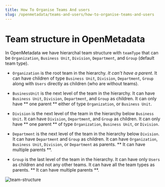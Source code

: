 ```yaml
---
title: How To Organise Teams And users
slug: /openmetadata/teams-and-users/how-to-organise-teams-and-users
---
```


# Team structure in OpenMetadata

In OpenMetadata we have hierarchal team structure with `teamType` that can be `Organization`, `Business Unit`, `Division`, `Department`, and `Group` (default team type).

- `Organization` is the root team in the hierarchy. _It can't have a parent_. It can have children of type `Business Unit`, `Division`, `Department`, `Group` along with `Users` directly as children (who are without teams).

- `BusinessUnit` is the next level of the team in the hierarchy. It can have `Business Unit`, `Division`, `Department`, and `Group` as children. It can only have ** one parent ** either of type `Organization`, or `Business Unit`.

- `Division` is the next level of the team in the hierarchy below `Business Unit`. It can have `Division`, `Department`, and `Group` as children. It can only have ** one parent ** of type `Organization`, `Business Unit`, or `Division`.

- `Department` is the next level of the team in the hierarchy below `Division`. It can have `Department` and `Group` as children. It can have `Organization`, `Business Unit`, `Division`, or `Department` as parents. ** It can have multiple parents **.

- `Group` is the last level of the team in the hierarchy. It can have only `Users` as children and not any other teams. It can have all the team types as parents. ** It can have multiple parents **.

<Image src="/images/how-to-guides/teams-and-users/teams-structure.png" alt="team-structure"/>
<br/>
<br/>
